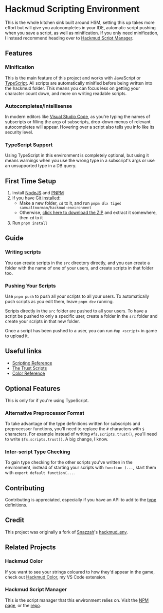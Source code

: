 # Hackmud Scripting Environment
This is the whole kitchen sink built around HSM, setting this up takes more effort but will give you autocompletes in your IDE, automatic script pushing when you save a script, as well as minification. If you only need minification, I instead recommend heading over to [Hackmud Script Manager](https://www.npmjs.com/package/hackmud-script-manager).

## Features
### Minification
This is the main feature of this project and works with JavaScript or [TypeScript](https://www.typescriptlang.org/). All
scripts are automatically minified before being written into the hackmud folder. This means you can focus less on
getting your character count down, and more on writing readable scripts.

### Autocompletes/Intellisense
In modern editors like [Visual Studio Code](https://code.visualstudio.com/), as you're typing the names of subscripts or
filling the args of subscripts, drop-down menus of relevant autocompletes will appear. Hovering over a script also tells
you info like its security level.

### TypeScript Support
Using TypeScript in this environment is completely optional, but using it means warnings when you use the wrong type in
a subscript's args or use an unsupported type in a DB query.

## First Time Setup
1. Install [NodeJS](https://nodejs.org/) and [PNPM](https://pnpm.io/installation)
2. If you have [Git installed](https://git-scm.com/downloads):
   - Make a new folder, `cd` to it, and run `pnpm dlx tiged samualtnorman/hackmud-environment`
   - Otherwise, [click here to download the ZIP](https://github.com/samualtnorman/hackmud-environment/archive/refs/heads/main.zip) and extract it somewhere, then `cd` to it
4. Run `pnpm install`

## Guide
### Writing scripts
You can create scripts in the `src` directory directly, and you can create a folder with the name of one of your users,
and create scripts in that folder too.

### Pushing Your Scripts
Use `pnpm push` to push all your scripts to all your users.
To automatically push scripts as you edit them, leave `pnpm dev` running.

Scripts directly in the `src` folder are pushed to all your users.
To have a script be pushed to only a specific user, create a folder in the `src` folder and create your scripts in that
new folder.

Once a script has been pushed to a user, you can run `#up <script>` in game to upload it.

## Useful links
- [Scripting Reference](https://hackmud.com/forums/general_discussion/scripting_reference)
- [The Trust Scripts](https://hackmud.com/forums/new_players/the_trust_scripts___documentation_for__scripts_trust__scripts)
- [Color Reference](https://hackmud.com/forums/general_discussion/color_reference)

## Optional Features
This is only for if you're using TypeScript.

### Alternative Preprocessor Format
To take advantage of the type definitions written for subscripts and preprocessor functions, you'll need to replace the
`#` characters with `$` characters. For example instead of writing `#fs.scripts.trust()`, you'll need to write
`$fs.scripts.trust()`. A big change, I know.

### Inter-script Type Checking
To gain type checking for the other scripts you've written in the environment, instead of starting your scripts with
`function (...`, start them with `export default function(...`.

## Contributing
Contributing is appreciated, especially if you have an API to add to the [type definitions](hackmud.d.ts).

## Credit
This project was originally a fork of [Snazzah](https://github.com/Snazzah)'s
[hackmud_env](https://github.com/Snazzah/hackmud_env).

## Related Projects
### Hackmud Color
If you want to see your strings coloured to how they'd appear in the game, check out
[Hackmud Color](https://marketplace.visualstudio.com/items?itemName=Samual.hackmud-color), my VS Code extension.
### Hackmud Script Manager
This is the script manager that this environment relies on. Visit the
[NPM page](https://www.npmjs.com/package/hackmud-script-manager), or the
[repo](https://github.com/samualtnorman/hackmud-script-manager).

